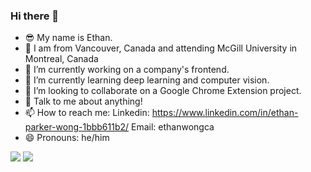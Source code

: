 ### Hi there 👋
- :sunglasses: My name is Ethan.
- :round_pushpin: I am from Vancouver, Canada and attending McGill University in Montreal, Canada
- 🔭 I’m currently working on a company's frontend.
- 🌱 I’m currently learning deep learning and computer vision.
- 👯 I’m looking to collaborate on a Google Chrome Extension project. 
- 💬 Talk to me about anything!
- 📫 How to reach me: Linkedin: https://www.linkedin.com/in/ethan-parker-wong-1bbb611b2/ Email: ethanwongca
- 😄 Pronouns: he/him

<img src="https://github-readme-stats.vercel.app/api?username=ethanwongca&show_icons=true"/>
<img src="https://github-readme-stats.vercel.app/api/top-langs?username=ethanwongca"/>
<!--



